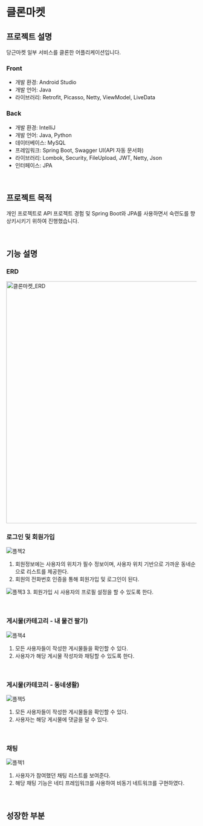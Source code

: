 # 클론마켓

## 프로젝트 설명
당근마켓 일부 서비스를 클론한 어플리케이션입니다.

### Front
- 개발 환경: Android Studio
- 개발 언어: Java
- 라이브러리: Retrofit, Picasso, Netty, ViewModel, LiveData

### Back
- 개발 환경: IntelliJ
- 개발 언어: Java, Python
- 데이터베이스: MySQL
- 프레임워크: Spring Boot, Swagger UI(API 자동 문서화)
- 라이브러리: Lombok, Security, FileUpload, JWT, Netty, Json
- 인터페이스: JPA

<br>

## 프로젝트 목적
개인 프로젝트로 API 프로젝트 경험 및 Spring Boot와 JPA를 사용하면서 숙련도를 향상키시키기 위하여 진행했습니다.

<br>


## 기능 설명
### ERD
<img width="640" alt="클론마켓_ERD" src="https://github.com/jin0220/CloneMarket-202303/assets/37447282/4eb18a84-fd8c-4db3-9140-d4c72e6a9188">

### 로그인 및 회원가입
![플젝2](https://github.com/jin0220/CloneMarket-202303/assets/37447282/1f963b97-04f7-4b23-ab84-6e7203b8a495)

1. 회원정보에는 사용자의 위치가 필수 정보이며, 사용자 위치 기반으로 가까운 동네순으로 리스트를 제공한다.
2. 회원의 전화번호 인증을 통해 회원가입 및 로그인이 된다.

![플젝3](https://github.com/jin0220/CloneMarket-202303/assets/37447282/7006eae2-7326-4115-996b-d8267e6f3ecc)
3. 회원가입 시 사용자의 프로필 설정을 할 수 있도록 한다.

<br>

### 게시물(카테고리 - 내 물건 팔기)
![플젝4](https://github.com/jin0220/CloneMarket-202303/assets/37447282/7f05561d-3229-41f1-8435-31f4dcf09852)

1. 모든 사용자들이 작성한 게시물들을 확인할 수 있다.
2. 사용자가 해당 게시물 작성자와 채팅할 수 있도록 한다.

<br>

### 게시물(카테코리  - 동네생활)
![플젝5](https://github.com/jin0220/CloneMarket-202303/assets/37447282/730b5f84-b14b-497d-a1b0-aff019d6fb40)

1. 모든 사용자들이 작성한 게시물들을 확인할 수 있다.
2. 사용자는 해당 게시물에 댓글을 달 수 있다.

<br>

### 채팅
![플젝1](https://github.com/jin0220/CloneMarket-202303/assets/37447282/15e6b9ea-178d-4391-9021-d3c7340911da)

1. 사용자가 참여했던 채팅 리스트를 보여준다.
2. 해당 채팅 기능은 네티 프레임워크를 사용하여 비동기 네트워크를 구현하였다.

<br>


## 성장한 부분
